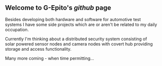 ## Welcome to G-Epito's _github_ page

Besides developing both hardware and software for automotive test systems I have some side projects which are or aren't be related to my daily occupation.

Currently I'm thinking about a distributed security system consisting of solar powered sensor nodes and camera nodes with covert hub providing storage and access functionality.

Many more coming - when time permitting...
